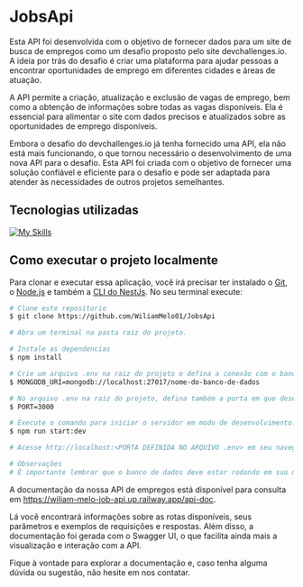 # JobsApi
Esta API foi desenvolvida com o objetivo de fornecer dados para um site de busca de empregos como um desafio proposto pelo site devchallenges.io. A ideia por trás do desafio é criar uma plataforma para ajudar pessoas a encontrar oportunidades de emprego em diferentes cidades e áreas de atuação.

A API permite a criação, atualização e exclusão de vagas de emprego, bem como a obtenção de informações sobre todas as vagas disponíveis. Ela é essencial para alimentar o site com dados precisos e atualizados sobre as oportunidades de emprego disponíveis.

Embora o desafio do devchallenges.io já tenha fornecido uma API, ela não está mais funcionando, o que tornou necessário o desenvolvimento de uma nova API para o desafio. Esta API foi criada com o objetivo de fornecer uma solução confiável e eficiente para o desafio e pode ser adaptada para atender às necessidades de outros projetos semelhantes.

## Tecnologias utilizadas
[![My Skills](https://skillicons.dev/icons?i=nestjs,typescript,mongodb,swaggerui)](https://skillicons.dev)

## Como executar o projeto localmente

Para clonar e executar essa aplicação, você irá precisar ter instalado o  [Git](https://git-scm.com), o [Node.js](https://nodejs.org/en/download/) e também a [CLI do NestJs](https://docs.nestjs.com/cli/overview). No seu terminal execute:

```bash
# Clone este repositorio
$ git clone https://github.com/WiliamMelo01/JobsApi

# Abra um terminal na pasta raiz do projeto.

# Instale as dependencias
$ npm install

# Crie um arquivo .env na raiz do projeto e defina a conexão com o banco de dados MongoDB em uma variável de ambiente MONGODB_URL. Por exemplo:
$ MONGODB_URI=mongodb://localhost:27017/nome-do-banco-de-dados

# No arquivo .env na raiz do projeto, defina também a porta em que deseja que a API seja executada em uma variável de ambiente PORT.Por exemplo:
$ PORT=3000

# Execute o comando para iniciar o servidor em modo de desenvolvimento.
$ npm run start:dev

# Acesse http://localhost:<PORTA DEFINIDA NO ARQUIVO .env> em seu navegador para ver a página inicial do servidor.

# Observações
# È importante lembrar que o banco de dados deve estar rodando em sua máquina antes de executar o servidor.

```

A documentação da nossa API de empregos está disponível para consulta em https://wiliam-melo-job-api.up.railway.app/api-doc.

Lá você encontrará informações sobre as rotas disponíveis, seus parâmetros e exemplos de requisições e respostas. Além disso, a documentação foi gerada com o Swagger UI, o que facilita ainda mais a visualização e interação com a API.

Fique à vontade para explorar a documentação e, caso tenha alguma dúvida ou sugestão, não hesite em nos contatar.

